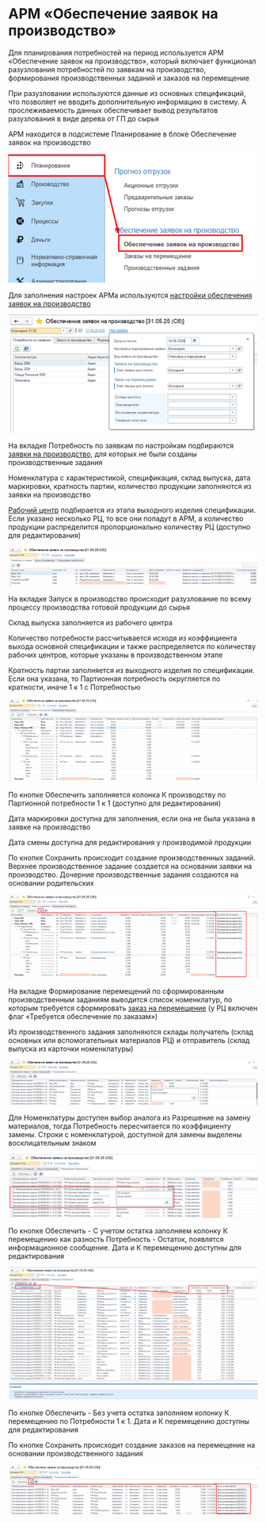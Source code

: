 # АРМ «Обеспечение заявок на производство»

Для планирования потребностей на период используется АРМ «Обеспечение заявок на производство», который включает функционал разузлования потребностей по заявкам на производство, формирования производственных заданий и заказов на перемещение 

При разузловании используются данные из основных спецификаций, что позволяет не вводить дополнительную информацию в систему. А прослеживаемость данных обеспечивает вывод результатов разузлования в виде дерева от ГП до сырья

АРМ находится в подсистеме Планирование в блоке Обеспечение заявок на производство

![1]

Для заполнения настроек АРМа используются [настройки обеспечения заявок на производство](../SettingsApplicationsForProduction/SettingsApplicationsForProduction.md)

![2]

На вкладке Потребность по заявкам по настройкам подбираются [заявки на производство](../../../Marking/FormorovanieZadaniyNaProizvodstvo.md), для которых не были созданы производственные задания

Номенклатура с характеристикой, спецификация, склад выпуска, дата маркировки, кратность партии, количество продукции заполняются из заявки на производство  

[Рабочий центр](../../../CommonInformation/WorkCenter.md) подбирается из этапа выходного изделия спецификации. Если указано несколько РЦ, то все они попадут в АРМ, а количество продукции распределится пропорционально количеству РЦ (доступно для редактирования)

![3]

На вкладке Запуск в производство происходит разузлование по всему процессу производства готовой продукции до сырья  

Склад выпуска заполняется из рабочего центра  

Количество потребности рассчитывается исходя из коэффициента выхода основной спецификации и также распределяется по количеству рабочих центров, которые указаны в производственном этапе

Кратность партии заполняется из выходного изделия по спецификации. Если она указана, то Партионная потребность округляется по кратности, иначе 1 к 1 с Потребностью  

![4]  

По кнопке Обеспечить заполняется колонка К производству по Партионной потребности 1 к 1 (доступно для редактирования) 

Дата маркировки доступна для заполнения, если она не была указана в заявке на производство  

Дата смены доступна для редактирования у производимой продукции 

По кнопке Сохранить происходит создание производственных заданий. Верхнее производственное задание создается на основании заявки на производство. Дочерние производственные задания создаются на основании родительских

![5]    

На вкладке Формирование перемещений по сформированным производственным заданиям выводится список номенклатур, по которым требуется сформировать [заказ на перемещение](../../../Warehouse/MovingProducts/TransferOrder.md) (у РЦ включен флаг «Требуется обеспечение по заказам»)  

Из производственного задания заполняются склады получатель (склад основных или вспомогательных материалов РЦ) и отправитель (склад выпуска из карточки номенклатуры)

![6]   

Для Номенклатуры доступен выбор аналога из Разрешение на замену материалов, тогда Потребность пересчитается по коэффициенту замены. Строки с номенклатурой, доступной для замены выделены восклицательным знаком

![8] 

По кнопке Обеспечить - С учетом остатка заполняем колонку К перемещению как разность Потребность - Остаток, появлятся информационное сообщение. Дата и К перемещению доступны для редактирования   

![9] 

По кнопке Обеспечить - Без учета остатка заполняем колонку К перемещению по Потребности 1 к 1. Дата и К перемещению доступны для редактирования     

По кнопке Сохранить происходит создание заказов на перемещение на основании производственного задания

![7]  

[1]: 1.png  
[2]: 2.png
[3]: 3.png  
[4]: 4.png  
[5]: 5.png   
[6]: 6.png   
[7]: 7.png  
[8]: 8.png   
[9]: 9.png 